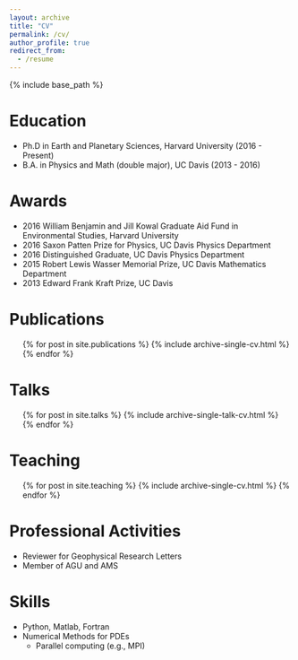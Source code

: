 ```yaml
---
layout: archive
title: "CV"
permalink: /cv/
author_profile: true
redirect_from:
  - /resume
---
```


{% include base_path %}

Education
======
* Ph.D in Earth and Planetary Sciences, Harvard University (2016 - Present)
* B.A. in Physics and Math (double major), UC Davis (2013 - 2016)

Awards
======
* 2016 William Benjamin and Jill Kowal Graduate Aid Fund in Environmental Studies, Harvard University
* 2016 Saxon Patten Prize for Physics, UC Davis Physics Department
* 2016 Distinguished Graduate, UC Davis Physics Department
* 2015 Robert Lewis Wasser Memorial Prize, UC Davis Mathematics Department
* 2013 Edward Frank Kraft Prize, UC Davis

Publications
======
  <ul>{% for post in site.publications %}
    {% include archive-single-cv.html %}
  {% endfor %}</ul>
  
Talks
======
  <ul>{% for post in site.talks %}
    {% include archive-single-talk-cv.html %}
  {% endfor %}</ul>
  
Teaching
======
  <ul>{% for post in site.teaching %}
    {% include archive-single-cv.html %}
  {% endfor %}</ul>

Professional Activities
======
* Reviewer for Geophysical Research Letters
* Member of AGU and AMS

Skills
======
* Python, Matlab, Fortran
* Numerical Methods for PDEs
    * Parallel computing (e.g., MPI)

